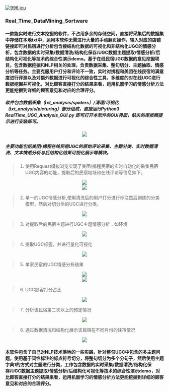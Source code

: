 
[![996.icu](https://img.shields.io/badge/link-996.icu-red.svg)](https://996.icu)

###  Real_Time_DataMining_Sortware
####  一款能实时进行文本挖掘的软件，不占用多余的存储空间，直接将采集后的数据集中存储在本地txt中，运用本软件无需进行大量的手动翻页操作，输入对应的店铺链接即可对民宿进行分析包含接结构化数据的可视化和非结构化UGC的情感分析，包含数据的实时采集/数据清洗/结构化保存/UGC数据主题提取/情感分析/后结构化可视化等技术的综合性演示demo。基于在线民宿UGC数据的意见挖掘项目，包含数据挖掘和NLP相关的处理，负责数据采集、整句切分、主题抽取、情感分析等任务。主要克服用户打分和评论不一致，实时对携程和美团在线民宿的满意度进行评测以及对额外数据进行可视化的综合性工具，多维度的对在线UGC进行数据挖掘并可视化，对比顾客直接打分的结果来看，运用机器学习的情感分析方法更能挖掘到详细的顾客意见和对应的合理评分。
#####  软件包含数据采集（txt_analysis/spiders）/清理/可视化（txt_analysis/picturing）部分组成，直接运行Python3 RealTime_UGC_Analysis_GUI.py 即可打开本软件的GUI界面，缺失的库按照提示进行安装即可。
<div align=center><img  src="https://github.com/CarryChang/Real_Time_DataMining_Sortware/blob/master/pic/GUI_main.png"></div>

#####  主要功能包括美团/携程在线民宿UGC的原始评论采集、主题分类、实时数据清洗、文本情感分析与后结构化结果可视化展示等模块。


> 1.   使用Request模拟浏览实现了美团/携程民宿的实时自动化的采集民宿UGC内容的功能，提取后的民宿地址和在线评论等信息如下。

<div align=center><img  src="https://github.com/CarryChang/Real_Time_DataMining_Sortware/blob/master/pic/meituan.png"></div>
<div align=center><img  src="https://github.com/CarryChang/Real_Time_DataMining_Sortware/blob/master/pic/data_collector.png"></div>

> 2.   单一的UGC情感分析,使用清洗后的用户打分进行标注然后训练的分类模型，然后对切分后的UGC进行分类。

<div align=center><img  src="https://github.com/CarryChang/Real_Time_DataMining_Sortware/blob/master/pic/best_comment_analysis.png"></div>

> 3.   对提取后的民宿主题进行UGC主题情感分析：如环境

<div align=center><img  src="https://github.com/CarryChang/Real_Time_DataMining_Sortware/blob/master/pic/environment_analysis.png"></div>

> 4.   提取UGC标签，并进行量化可视化
<div align=center><img  src="https://github.com/CarryChang/Real_Time_DataMining_Sortware/blob/master/pic/label.png"></div>

> 5.   单家民宿的UGC情感分析结果
<div align=center><img  src="https://github.com/CarryChang/Real_Time_DataMining_Sortware/blob/master/pic/sentiment_analysis.png"></div>
<div align=center><img  src="https://github.com/CarryChang/Real_Time_DataMining_Sortware/blob/master/pic/whole_emotion_analysis.png"></div>

> 6.   UGC顾客打分占比

<div align=center><img  src="https://github.com/CarryChang/Real_Time_DataMining_Sortware/blob/master/pic/total_score.png"></div>

> 7.   分析该民宿第二次以上的预定情况  

<div align=center><img  src="https://github.com/CarryChang/Real_Time_DataMining_Sortware/blob/master/pic/rebook.png"></div>

> 8.   通过数据清洗和结构化展示该民宿在不同月份的住宿情况  

<div align=center><img  src="https://github.com/CarryChang/Real_Time_DataMining_Sortware/blob/master/pic/time_line.png"></div>

#### 本软件包含了自己对NLP技术落地的一些实践，针对整句UGC中包含的多主题问题，使用基于词性标注的标点符号切分，将整句切分为多个分句子，然后使用主题字典1的方式对主题进行分类，工作包含数据的实时采集/数据清洗/结构化保存/UGC数据主题提取/情感分析/后结构化可视化等技术的综合性演示demo，对比顾客直接打分的结果来看，运用机器学习的情感分析方法更能挖掘到详细的顾客意见和对应的合理评分。
